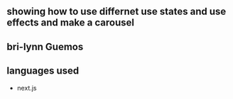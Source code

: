 ## showing how to use differnet use states and use effects and make a carousel


## bri-lynn Guemos

## languages used
* next.js
